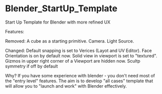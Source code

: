 # Blender_StartUp_Template
Start Up Template for Blender with more refined UX

Features:

Removed:
A cube as a starting primitive.
Camera.
Light Source.

Changed:
Default snapping is set to Verices (Layot and UV Editor).
Face Orientation is on by default now.
Solid view in viewport is set to "textured".
Gizmos in upper right corner of a Viewport are hidden now.
Scultp symmetry if off by default

Why?
If you have some experience with blender - you don't need most of the "entry level" features. 
The aim is to develop "all cases" template that will allow you to "launch and work" with Blender effectively.
